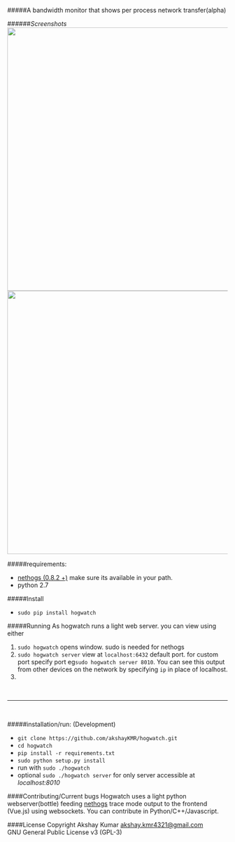 #####A bandwidth monitor that shows per process network transfer(alpha)
 
######*Screenshots*
<img src="http://i.imgur.com/COOQXlq.png" height="600px">
<img src="http://i.imgur.com/HSBJRsT.png" height="600px">

#####requirements:
  - [nethogs (0.8.2 +)](https://github.com/raboof/nethogs) make sure its available in your path.
  - python 2.7

#####Install
 -  `sudo pip install hogwatch`

#####Running
As hogwatch runs a light web server. you can view using either
 1. `sudo hogwatch`   opens window. sudo is needed for nethogs
 2. `sudo hogwatch server`  view at `localhost:6432` default port. for custom port specify port eg`sudo hogwatch server 8010`. You can see this output from other devices on the network by specifying `ip` in place of localhost.
 3. 
<br>
 <hr>
 <br>

#####installation/run: (Development)
  - `git clone https://github.com/akshayKMR/hogwatch.git`
  - `cd hogwatch`
  - `pip install -r requirements.txt`
  - `sudo python setup.py install`
  - run with `sudo ./hogwatch`
  - optional `sudo ./hogwatch server` for only server accessible at *localhost:8010*


####Contributing/Current bugs
Hogwatch uses a light python webserver(bottle) feeding [nethogs](https://github.com/raboof/nethogs) trace mode output to the frontend (Vue.js) using websockets. You can contribute in Python/C++/Javascript.

####License
Copyright Akshay Kumar akshay.kmr4321@gmail.com <br>
GNU General Public License v3 (GPL-3)
  

